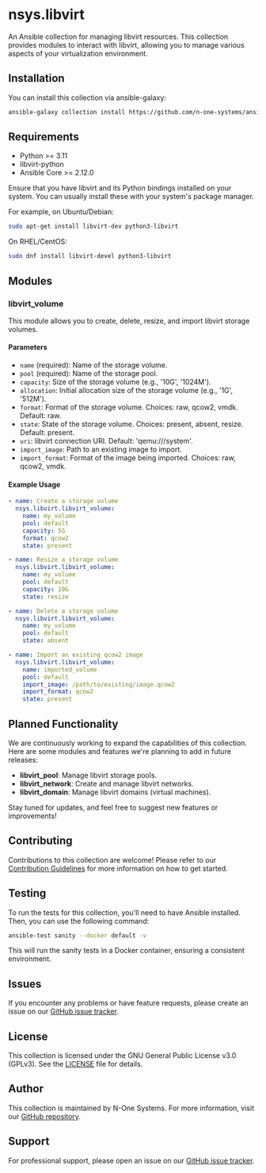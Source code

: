 # nsys.libvirt

An Ansible collection for managing libvirt resources. This collection provides modules to interact with libvirt, allowing you to manage various aspects of your virtualization environment.

## Installation

You can install this collection via ansible-galaxy:

```bash
ansible-galaxy collection install https://github.com/n-one-systems/ansible-libvirt.git
```

## Requirements

- Python >= 3.11
- libvirt-python
- Ansible Core >= 2.12.0

Ensure that you have libvirt and its Python bindings installed on your system. You can usually install these with your system's package manager.

For example, on Ubuntu/Debian:

```bash
sudo apt-get install libvirt-dev python3-libvirt
```

On RHEL/CentOS:

```bash
sudo dnf install libvirt-devel python3-libvirt
```

## Modules

### libvirt_volume

This module allows you to create, delete, resize, and import libvirt storage volumes.

#### Parameters

- `name` (required): Name of the storage volume.
- `pool` (required): Name of the storage pool.
- `capacity`: Size of the storage volume (e.g., '10G', '1024M').
- `allocation`: Initial allocation size of the storage volume (e.g., '1G', '512M').
- `format`: Format of the storage volume. Choices: raw, qcow2, vmdk. Default: raw.
- `state`: State of the storage volume. Choices: present, absent, resize. Default: present.
- `uri`: libvirt connection URI. Default: 'qemu:///system'.
- `import_image`: Path to an existing image to import.
- `import_format`: Format of the image being imported. Choices: raw, qcow2, vmdk.

#### Example Usage

```yaml
- name: Create a storage volume
  nsys.libvirt.libvirt_volume:
    name: my_volume
    pool: default
    capacity: 5G
    format: qcow2
    state: present

- name: Resize a storage volume
  nsys.libvirt.libvirt_volume:
    name: my_volume
    pool: default
    capacity: 10G
    state: resize

- name: Delete a storage volume
  nsys.libvirt.libvirt_volume:
    name: my_volume
    pool: default
    state: absent

- name: Import an existing qcow2 image
  nsys.libvirt.libvirt_volume:
    name: imported_volume
    pool: default
    import_image: /path/to/existing/image.qcow2
    import_format: qcow2
    state: present
```

## Planned Functionality

We are continuously working to expand the capabilities of this collection. Here are some modules and features we're planning to add in future releases:

- **libvirt_pool**: Manage libvirt storage pools.
- **libvirt_network**: Create and manage libvirt networks.
- **libvirt_domain**: Manage libvirt domains (virtual machines).

Stay tuned for updates, and feel free to suggest new features or improvements!

## Contributing

Contributions to this collection are welcome! Please refer to our [Contribution Guidelines](CONTRIBUTING.md) for more information on how to get started.

## Testing

To run the tests for this collection, you'll need to have Ansible installed. Then, you can use the following command:

```bash
ansible-test sanity --docker default -v
```

This will run the sanity tests in a Docker container, ensuring a consistent environment.

## Issues

If you encounter any problems or have feature requests, please create an issue on our [GitHub issue tracker](https://github.com/n-one-systems/ansible-libvirt/issues).

## License

This collection is licensed under the GNU General Public License v3.0 (GPLv3). See the [LICENSE](LICENSE) file for details.

## Author

This collection is maintained by N-One Systems. For more information, visit our [GitHub repository](https://github.com/n-one-systems/ansible-libvirt).

## Support

For professional support, please open an issue on our [GitHub issue tracker](https://github.com/n-one-systems/ansible-libvirt/issues).
